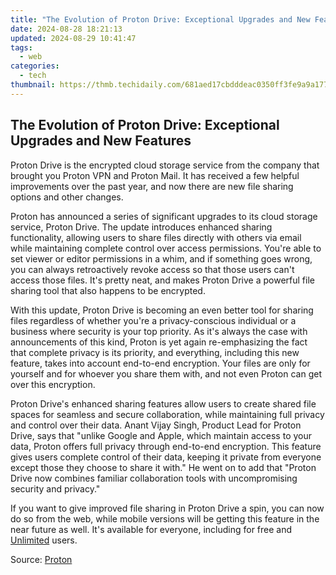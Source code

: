 ```yaml
---
title: "The Evolution of Proton Drive: Exceptional Upgrades and New Features"
date: 2024-08-28 18:21:13
updated: 2024-08-29 10:41:47
tags:
  - web
categories:
  - tech
thumbnail: https://thmb.techidaily.com/681aed17cbdddeac0350ff3fe9a9a1770d531416a3cf82559b42c4110e5fe7f0.jpg
---
```


## The Evolution of Proton Drive: Exceptional Upgrades and New Features

Proton Drive is the encrypted cloud storage service from the company that brought you Proton VPN and Proton Mail. It has received a few helpful improvements over the past year, and now there are new file sharing options and other changes.

 Proton has announced a series of significant upgrades to its cloud storage service, Proton Drive. The update introduces enhanced sharing functionality, allowing users to share files directly with others via email while maintaining complete control over access permissions. You're able to set viewer or editor permissions in a whim, and if something goes wrong, you can always retroactively revoke access so that those users can't access those files. It's pretty neat, and makes Proton Drive a powerful file sharing tool that also happens to be encrypted.

 With this update, Proton Drive is becoming an even better tool for sharing files regardless of whether you're a privacy-conscious individual or a business where security is your top priority. As it's always the case with announcements of this kind, Proton is yet again re-emphasizing the fact that complete privacy is its priority, and everything, including this new feature, takes into account end-to-end encryption. Your files are only for yourself and for whoever you share them with, and not even Proton can get over this encryption.

 Proton Drive's enhanced sharing features allow users to create shared file spaces for seamless and secure collaboration, while maintaining full privacy and control over their data. Anant Vijay Singh, Product Lead for Proton Drive, says that "unlike Google and Apple, which maintain access to your data, Proton offers full privacy through end-to-end encryption. This feature gives users complete control of their data, keeping it private from everyone except those they choose to share it with." He went on to add that "Proton Drive now combines familiar collaboration tools with uncompromising security and privacy."

 If you want to give improved file sharing in Proton Drive a spin, you can now do so from the web, while mobile versions will be getting this feature in the near future as well. It's available for everyone, including for free and [Unlimited](https://unlock-android.techidaily.com/how-to-unlock-a-network-locked-xiaomi-redmi-k70-pro-phone-by-drfone-android/) users.

 Source: [Proton](https://www.anrdoezrs.net/links/3607085/type/dlg/sid/UUhtgUeUpU2003622/https://proton.me/blog/enhanced-sharing-drive)

<ins class="adsbygoogle"
     style="display:block"
     data-ad-format="autorelaxed"
     data-ad-client="ca-pub-7571918770474297"
     data-ad-slot="1223367746"></ins>



<ins class="adsbygoogle"
     style="display:block"
     data-ad-client="ca-pub-7571918770474297"
     data-ad-slot="8358498916"
     data-ad-format="auto"
     data-full-width-responsive="true"></ins>

